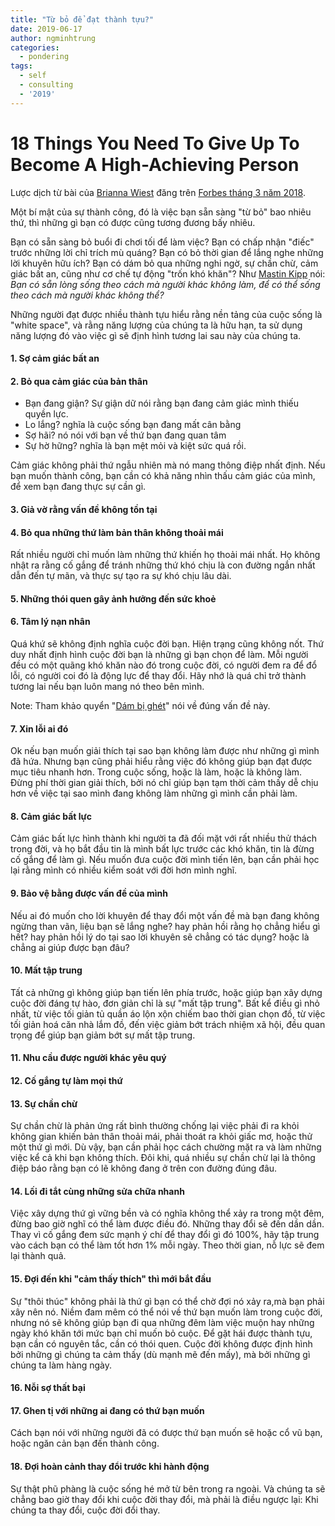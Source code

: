 ```yaml
---
title: "Từ bỏ để đạt thành tựu?"
date: 2019-06-17
author: ngminhtrung
categories:
  - pondering
tags:
  - self
  - consulting
  - '2019'
---
```


# 18 Things You Need To Give Up To Become A High-Achieving Person

Lược dịch từ bài của [Brianna Wiest](https://www.forbes.com/sites/briannawiest/people/briannawiest2/#46844f132dff) đăng trên [Forbes tháng 3 năm 2018]((https://www.forbes.com/sites/briannawiest/2018/03/20/18-things-you-need-to-give-up-to-become-a-high-achieving-person/#338b88df11fa) ).

Một bí mật của sự thành công, đó là việc bạn sẵn sàng "từ bỏ" bao nhiêu thứ, thì những gì bạn có được cũng tương đương bấy nhiêu.

Bạn có sẵn sàng bỏ buổi đi chơi tối để làm việc? Bạn có chấp nhận "điếc" trước những lời chỉ trích mù quáng? Bạn có bỏ thời gian để lắng nghe những lời khuyên hữu ích? Bạn có dám bỏ qua những nghi ngờ, sự chần chừ, cảm giác bất an, cũng như cơ chế tự động "trốn khó khăn"? Như [Mastin Kipp](https://en.wikipedia.org/wiki/Mastin_Kipp) nói: *Bạn có sẵn lòng sống theo cách mà người khác không làm, để có thể sống theo cách mà người khác không thể?* 

Những người đạt được nhiều thành tựu hiểu rằng nền tảng của cuộc sống là "white space", và rằng năng lượng của chúng ta là hữu hạn, ta sử dụng năng lượng đó vào việc gì sẽ định hình tương lai sau này của chúng ta.

#### 1. Sợ cảm giác bất an

#### 2. Bỏ qua cảm giác của bản thân

- Bạn đang giận? Sự giận dữ nói rằng bạn đang cảm giác mình thiếu quyền lực. 
- Lo lắng? nghĩa là cuộc sống bạn đang mất cân bằng 
- Sợ hãi? nó nói với bạn về thứ bạn đang quan tâm 
- Sự hờ hững? nghĩa là bạn mệt mỏi và kiệt sức quá rồi. 

Cảm giác không phải thứ ngẫu nhiên mà nó mang thông điệp nhất định. Nếu bạn muốn thành công, bạn cần có khả năng nhìn thấu cảm giác của mình, để xem bạn đang thực sự cần gì. 

#### 3. Giả vờ rằng vấn đề không tồn tại

#### 4. Bỏ qua những thứ làm bản thân không thoải mái

Rất nhiều người chỉ muốn làm những thứ khiến họ thoải mái nhất. Họ không nhật ra rằng cố gắng để tránh những thứ khó chịu là con đường ngắn nhất dẫn đến tự mãn, và thực sự tạo ra sự khó chịu lâu dài.

#### 5. Những thói quen gây ảnh hưởng đến sức khoẻ

#### 6. Tâm lý nạn nhân

Quá khứ sẽ không định nghĩa cuộc đời bạn. Hiện trạng cũng không nốt. Thứ duy nhất định hình cuộc đời bạn là những gì bạn chọn để làm. Mỗi người đều có một quãng khó khăn nào đó trong cuộc đời, có người đem ra để đổ lỗi, có người coi đó là động lực để thay đổi. Hãy nhớ là quá chỉ trở thành tương lai nếu bạn luôn mang nó theo bên mình. 

Note: Tham khảo quyển "[Dám bị ghét](http://nhanam.com.vn/sach/10401/dam-bi-ghet)" nói về đúng vấn đề này. 

#### 7. Xin lỗi ai đó

Ok nếu bạn muốn giải thích tại sao bạn không làm được như những gì mình đã hứa. Nhưng bạn cũng phải hiểu rằng việc đó không giúp bạn đạt được mục tiêu nhanh hơn. Trong cuộc sống, hoặc là làm, hoặc là không làm. Đừng phí thời gian giải thích, bởi nó chỉ giúp bạn tạm thời cảm thấy dễ chịu hơn về việc tại sao mình đang không làm những gì mình cần phải làm. 

#### 8. Cảm giác bất lực

Cảm giác bất lực hình thành khi người ta đã đối mặt với rất nhiều thử thách trong đời, và họ bắt đầu tin là mình bất lực trước các khó khăn, tin là đừng cố gắng để làm gì. Nếu muốn đưa cuộc đời mình tiến lên, bạn cần phải học lại rằng mình có nhiều kiểm soát với đời hơn mình nghĩ.

#### 9. Bảo vệ bằng được vấn đề của mình

Nếu ai đó muốn cho lời khuyên để thay đổi một vấn đề mà bạn đang không ngừng than vãn, liệu bạn sẽ lắng nghe? hay phản hồi rằng họ chẳng hiểu gì hết? hay phản hồi lý do tại sao lời khuyên sẽ chẳng có tác dụng? hoặc là chẳng ai giúp được bạn đâu? 

#### 10. Mất tập trung

Tất cả những gì không giúp bạn tiến lên phía trước, hoặc giúp bạn xây dựng cuộc đời đáng tự hào, đơn giản chỉ là sự "mất tập trung". Bất kể điều gì nhỏ nhất, từ việc tối giản tủ quần áo lộn xộn chiếm bao thời gian chọn đồ, từ việc tối giản hoá căn nhà lắm đồ, đến việc giảm bớt trách nhiệm xã hội, đều quan trọng để giúp bạn giảm bớt sự mất tập trung.

#### 11. Nhu cầu được người khác yêu quý

#### 12. Cố gắng tự làm mọi thứ

#### 13. Sự chần chừ

Sự chần chừ là phản ứng rất bình thường chống lại việc phải đi ra khỏi không gian khiến bản thân thoải mái, phải thoát ra khỏi giấc mơ, hoặc thử một thứ gì mới. Dù vậy, bạn cần phải học cách chường mặt ra và làm những việc kể cả khi bạn không thích. Đôi khi, quá nhiều sự chần chừ lại là thông điệp báo rằng bạn có lẽ không đang ở trên con đường đúng đâu.

#### 14. Lối đi tắt cùng những sửa chữa nhanh

Việc xây dựng thứ gì vững bền và có nghĩa không thể xảy ra trong một đêm, đừng bao giờ nghĩ có thể làm được điều đó. Những thay đổi sẽ đến dần dần. Thay vì cố gắng đem sức mạnh ý chí để thay đổi gì đó 100%, hãy tập trung vào cách bạn có thể làm tốt hơn 1% mỗi ngày. Theo thời gian, nỗ lực sẽ đem lại thành quả. 

#### 15. Đợi đến khi "cảm thấy thích" thì mới bắt đầu

Sự "thôi thúc" không phải là thứ gì bạn có thể chờ đợi nó xảy ra,mà bạn phải xây nên nó. Niềm đam mêm có thể nói về thứ bạn muốn làm trong cuộc đời, nhưng nó sẽ không giúp bạn đi qua những đêm làm việc muộn hay những ngày khó khăn tới mức bạn chỉ muốn bỏ cuộc. Để gặt hái được thành tựu, bạn cần có nguyên tắc, cần có thói quen. Cuộc đời không được định hình bởi những gì chúng ta cảm thấy (dù mạnh mẽ đến mấy), mà bởi những gì chúng ta làm hàng ngày. 

#### 16. Nỗi sợ thất bại

#### 17. Ghen tị với những ai đang có thứ bạn muốn

Cách bạn nói với những người đã có được thứ bạn muốn sẽ hoặc cổ vũ bạn, hoặc ngăn cản bạn đến thành công. 

#### 18. Đợi hoàn cảnh thay đổi trước khi hành động

Sự thật phũ phàng là cuộc sống hé mở từ bên trong ra ngoài. Và chúng ta sẽ chẳng bao giờ thay đổi khi cuộc đời thay đổi, mà phải là điều ngược lại: Khi chúng ta thay đổi, cuộc đời đổi thay.
